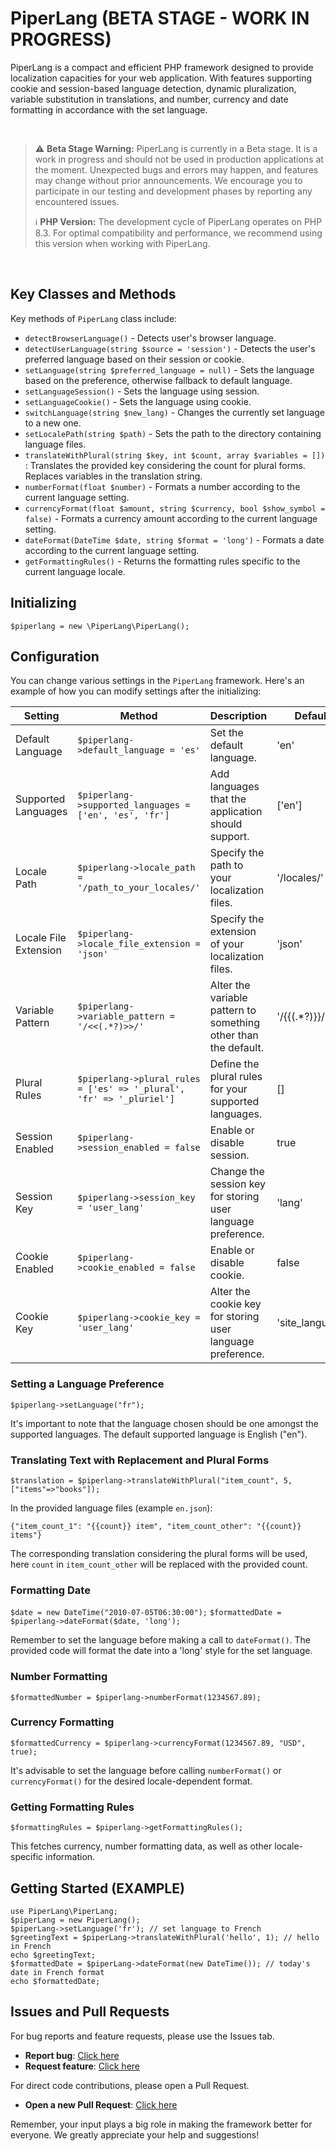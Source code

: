 # PiperLang (BETA STAGE - WORK IN PROGRESS)
PiperLang is a compact and efficient PHP framework designed to provide localization capacities for your web application. With features supporting cookie and session-based language detection, dynamic pluralization, variable substitution in translations, and number, currency and date formatting in accordance with the set language.

<br>

> :warning: **Beta Stage Warning:** PiperLang is currently in a Beta stage. It is a work in progress and should not be used in production applications at the moment. Unexpected bugs and errors may happen, and features may change without prior announcements. We encourage you to participate in our testing and development phases by reporting any encountered issues.
>
> :information_source: **PHP Version:** The development cycle of PiperLang operates on PHP 8.3. For optimal compatibility and performance, we recommend using this version when working with PiperLang.

<br>

## Key Classes and Methods
Key methods of `PiperLang` class include:

* `detectBrowserLanguage()` - Detects user's browser language.
* `detectUserLanguage(string $source = 'session')` - Detects the user's preferred language based on their session or cookie.
* `setLanguage(string $preferred_language = null)` - Sets the language based on the preference, otherwise fallback to default language.
* `setLanguageSession()` - Sets the language using session.
* `setLanguageCookie()` - Sets the language using cookie.
* `switchLanguage(string $new_lang)` - Changes the currently set language to a new one.
* `setLocalePath(string $path)` - Sets the path to the directory containing language files.
* `translateWithPlural(string $key, int $count, array $variables = [])` : Translates the provided key considering the count for plural forms. Replaces variables in the translation string.
* `numberFormat(float $number)` - Formats a number according to the current language setting.
* `currencyFormat(float $amount, string $currency, bool $show_symbol = false)` - Formats a currency amount according to the current language setting.
* `dateFormat(DateTime $date, string $format = 'long')` - Formats a date according to the current language setting.
* `getFormattingRules()` - Returns the formatting rules specific to the current language locale.

## Initializing
```$piperlang = new \PiperLang\PiperLang();```

## Configuration
You can change various settings in the `PiperLang` framework. Here's an example of how you can modify settings after the initializing:

| Setting               | Method                                                               | Description                                                     | Default         |
|-----------------------|----------------------------------------------------------------------|-----------------------------------------------------------------|-----------------|
| Default Language      | `$piperlang->default_language = 'es'`                                | Set the default language.                                       | 'en'            |
| Supported Languages   | `$piperlang->supported_languages = ['en', 'es', 'fr']`               | Add languages that the application should support.              | ['en']          |
| Locale Path           | `$piperlang->locale_path = '/path_to_your_locales/'`                 | Specify the path to your localization files.                    | '/locales/'     |
| Locale File Extension | `$piperlang->locale_file_extension = 'json'`                         | Specify the extension of your localization files.               | 'json'          |
| Variable Pattern      | `$piperlang->variable_pattern = '/<<(.*?)>>/'`                       | Alter the variable pattern to something other than the default. | '/{{(.*?)}}/'   |
| Plural Rules          | `$piperlang->plural_rules = ['es' => '_plural', 'fr' => '_pluriel']` | Define the plural rules for your supported languages.           | []              |
| Session Enabled       | `$piperlang->session_enabled = false`                                | Enable or disable session.                                      | true            |
| Session Key           | `$piperlang->session_key = 'user_lang'`                              | Change the session key for storing user language preference.    | 'lang'          |
| Cookie Enabled        | `$piperlang->cookie_enabled = false`                                 | Enable or disable cookie.                                       | false           |
| Cookie Key            | `$piperlang->cookie_key = 'user_lang'`                               | Alter the cookie key for storing user language preference.      | 'site_language' |

### Setting a Language Preference
```$piperlang->setLanguage("fr");```

It's important to note that the language chosen should be one amongst the supported languages. The default supported language is English ("en").

### Translating Text with Replacement and Plural Forms
```$translation = $piperlang->translateWithPlural("item_count", 5, ["items"=>"books"]);```

In the provided language files (example `en.json`):

    {"item_count_1": "{{count}} item", "item_count_other": "{{count}} items"}

The corresponding translation considering the plural forms will be used, here `count` in `item_count_other` will be replaced with the provided count.

### Formatting Date
```$date = new DateTime("2010-07-05T06:30:00");```
```$formattedDate = $piperlang->dateFormat($date, 'long');```

Remember to set the language before making a call to `dateFormat()`. The provided code will format the date into a 'long' style for the set language.

### Number Formatting
```$formattedNumber = $piperlang->numberFormat(1234567.89);```

### Currency Formatting
```$formattedCurrency = $piperlang->currencyFormat(1234567.89, "USD", true);```

It's advisable to set the language before calling `numberFormat()` or `currencyFormat()` for the desired locale-dependent format.

### Getting Formatting Rules
```$formattingRules = $piperlang->getFormattingRules();```

This fetches currency, number formatting data, as well as other locale-specific information.

## Getting Started (EXAMPLE)
```use PiperLang\PiperLang;``` <br>
```$piperLang = new PiperLang();``` <br>
```$piperLang->setLanguage('fr'); // set language to French``` <br>
```$greetingText = $piperLang->translateWithPlural('hello', 1); // hello in French``` <br>
```echo $greetingText;``` <br>
```$formattedDate = $piperLang->dateFormat(new DateTime()); // today's date in French format``` <br>
```echo $formattedDate;```


## Issues and Pull Requests

For bug reports and feature requests, please use the Issues tab.

* **Report bug**: [Click here](https://github.com/JacobJoergensen/PiperLang/issues/)
* **Request feature**: [Click here](https://github.com/JacobJoergensen/PiperLang/issues/)

For direct code contributions, please open a Pull Request.

* **Open a new Pull Request**: [Click here](https://github.com/JacobJoergensen/PiperLang/compare)

Remember, your input plays a big role in making the framework better for everyone. We greatly appreciate your help and suggestions!

<br>

